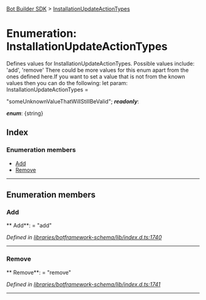 [Bot Builder SDK](../README.md) > [InstallationUpdateActionTypes](../enums/botbuilder.installationupdateactiontypes.md)



# Enumeration: InstallationUpdateActionTypes


Defines values for InstallationUpdateActionTypes. Possible values include: 'add', 'remove' There could be more values for this enum apart from the ones defined here.If you want to set a value that is not from the known values then you can do the following: let param: InstallationUpdateActionTypes =

<installationupdateactiontypes>"someUnknownValueThatWillStillBeValid";</installationupdateactiontypes>
*__readonly__*: 

*__enum__*: {string}


## Index

### Enumeration members

* [Add](botbuilder.installationupdateactiontypes.md#add)
* [Remove](botbuilder.installationupdateactiontypes.md#remove)



---
## Enumeration members
<a id="add"></a>

###  Add

** Add**:    = "add"

*Defined in [libraries/botframework-schema/lib/index.d.ts:1740](https://github.com/Microsoft/botbuilder-js/blob/ce808e0/libraries/botframework-schema/lib/index.d.ts#L1740)*





___

<a id="remove"></a>

###  Remove

** Remove**:    = "remove"

*Defined in [libraries/botframework-schema/lib/index.d.ts:1741](https://github.com/Microsoft/botbuilder-js/blob/ce808e0/libraries/botframework-schema/lib/index.d.ts#L1741)*





___


